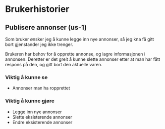 # Brukerhistorier

## Publisere annonser (us-1)

Som bruker ønsker jeg å kunne legge inn nye annonser, så jeg kna få gitt bort gjenstander jeg ikke trenger. 

Brukeren har behov for å opprette annonse, og lagre informasjonen i annonsen. Deretter er det greit å kunne slette annonser etter at man har fått respons på den, og gitt bort den aktuelle varen. 

### Viktig å kunne se 

- Annonser man ha ropprettet 

### Viktig å kunne gjøre 

- Legge inn nye annonser
- Slette eksisterende annonser 
- Endre eksisterende annonser


